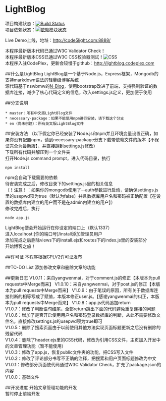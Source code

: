 LightBlog
=========
项目构建状态：[![Build Status](https://travis-ci.org/sanddudu/LightBlog.png?branch=master)](https://travis-ci.org/sanddudu/LightBlog)  
项目依赖状态：[![依赖模块状态](https://david-dm.org/sanddudu/LightBlog.png)](http://david-dm.org/sanddudu/LightBlog)

Live Demo上线，地址：http://code5light.com:8888/  

本程序最新版本代码已通过W3C Validator Check！  
本程序最新版本CSS已通过W3C CSS校验器测试！![CSS](http://jigsaw.w3.org/css-validator/images/vcss)  
本程序入驻CodePlex，更新会较慢于github：http://lightblog.codeplex.com

##什么是LightBlog
LightBlog是一个基于Node.js，Express框架，Mongodb的支持markdown语法的轻量级博客系统    
源代码基于nswbmw的[N-Blog](https://github.com/nswbmw/N-blog)，使用bootstrap改进了前端，支持强制验证的数据库连接，减少了核心代码定义的信息，改入settings.js定义，更加便于使用

##分支说明

    * master：所有中文版LightBlog文件  
    * necessary-package：如果不能使用npm进行安装，请下载这个分支
    * en（尚未创建）：所有英文版LightBlog文件

##安装方法
（以下假定你已经安装了Node.js和npm并且环境变量设置正确，如果你没有配置npm，请到necessary-package分支下载带依赖文件的版本【不保证完全为最新版】，并直接跳到settings.js修改）  
下载所有代码并解压到一个文件夹  
打开Node.js command prompt，进入代码目录，执行  

    npm install 

npm会自动下载需要的依赖  
待安装完成之后，修改目录下的settings.js里的相关信息  
（！注意！：如果你的mongodb使用了--auth参数进行启动，请确保settings.js里的usepwd项为true（默认为false）并且数据库用户名和密码被正确配置【在设置的数据库内建立的用户而不是在admin内建立的用户】）  
修改完成后，执行  

    node app.js

LightBlog便会开始运行在你设定的端口上（默认1337）  
进入localhost:[你的端口号]/install添加管理员用户  
添加完成之后删除views下的install.ejs和routes下的index.js里的安装部分  
开始博客之旅！

##许可证
本程序根据GPLV2许可证发布

##TO-DO List
添加修改文章和删除文章的功能

##更新日志
V1.0.11：来自yangwenmai，对于comment.js的修正【本版本为pull requests中Merge而来】
V1.0.10：来自yangwenmai，对于post.js的修正【本版本为pull requests中Merge而来】
V1.0.9：由于笔误的原因，所有关于数据库连接判断的相等写成了赋值，本版本修正user.js。【感谢yangwenmai的纠正，本版本为pull requests中Merge而来】
V1.0.8：app.js代码追加return  
V1.0.7：修改了判断语句结尾，全部return跳出下面的代码避免重复连接的问题  
V1.0.6：增加了是否开启使用用户名和密码登录数据库的判断，从此不需要修改文件名，直接修改settings.js的usepwd项为true即可  
V1.0.5：删除了搜索页面由于以前使用其他方法实现页面标题更新之后没有删除的残留代码  
V1.0.4：删除了header.ejs里的CSS代码，修改为引用CSS文件，主页加入开发中的文章管理功能（暂不能使用）  
V1.0.3：修改了app.js，恢复public文件夹的功能，把CSS写入文件  
V1.0.2：修改了评论部分书写不正确的注释，把搜索和用户页面标题修改为中文  
V1.0.1：修改部分页面使代码通过W3C Validator Check，扩充了package.json的内容  
V1.0.0：基础文件  

##开发进度
开始文章管理功能的开发  
暂时停止前端开发
